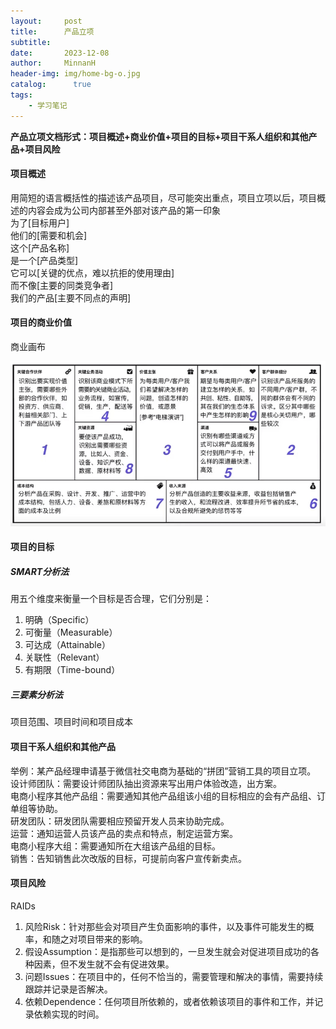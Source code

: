```yaml
---
layout:     post
title:      产品立项
subtitle:   
date:       2023-12-08
author:     MinnanH
header-img: img/home-bg-o.jpg
catalog: 	  true
tags:
    - 学习笔记
---
```


**产品立项文档形式：项目概述+商业价值+项目的目标+项目干系人组织和其他产品+项目风险**  

#### 项目概述
用简短的语言概括性的描述该产品项目，尽可能突出重点，项目立项以后，项目概述的内容会成为公司内部甚至外部对该产品的第一印象  
为了[目标用户]  
他们的[需要和机会]  
这个[产品名称]  
是一个[产品类型]  
它可以[关键的优点，难以抗拒的使用理由]  
而不像[主要的同类竞争者]  
我们的产品[主要不同点的声明]  

#### 项目的商业价值
商业画布

![商业画布](/img/business-canvas.png)

#### 项目的目标

##### SMART分析法  
用五个维度来衡量一个目标是否合理，它们分别是：  
1. 明确（Specific）
2. 可衡量（Measurable）
3. 可达成（Attainable）
4. 关联性（Relevant）
5. 有期限（Time-bound）

##### 三要素分析法
项目范围、项目时间和项目成本

#### 项目干系人组织和其他产品
举例：某产品经理申请基于微信社交电商为基础的“拼团”营销工具的项目立项。  
设计师团队：需要设计师团队抽出资源来写出用户体验改造，出方案。  
电商小程序其他产品组：需要通知其他产品组该小组的目标相应的会有产品组、订单组等协助。  
研发团队：研发团队需要相应预留开发人员来协助完成。  
运营：通知运营人员该产品的卖点和特点，制定运营方案。  
电商小程序大组：需要通知所在大组该产品组的目标。  
销售：告知销售此次改版的目标，可提前向客户宣传新卖点。  

#### 项目风险
RAIDs  

1. 风险Risk：针对那些会对项目产生负面影响的事件，以及事件可能发生的概率，和随之对项目带来的影响。
2. 假设Assumption：是指那些可以想到的，一旦发生就会对促进项目成功的各种因素，但不发生就不会有促进效果。
3. 问题Issues：在项目中的，任何不恰当的，需要管理和解决的事情，需要持续跟踪并记录是否解决。
4. 依赖Dependence：任何项目所依赖的，或者依赖该项目的事件和工作，并记录依赖实现的时间。
